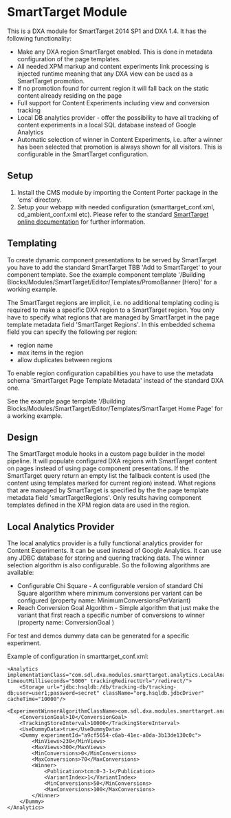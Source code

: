SmartTarget Module
========================

This is a DXA module for SmartTarget 2014 SP1 and DXA 1.4.
It has the following functionality:

* Make any DXA region SmartTarget enabled. This is done in metadata configuration of the page templates.
* All needed XPM markup and content experiments link processing is injected runtime meaning that any DXA view can be used as a SmartTarget promotion.
* If no promotion found for current region it will fall back on the static content already residing on the page
* Full support for Content Experiments including view and conversion tracking
* Local DB analytics provider - offer the possibility to have all tracking of content experiments in a local SQL database instead of Google Analytics
* Automatic selection of winner in Content Experiments, i.e. after a winner has been selected that promotion is always shown for all visitors. This is configurable in the SmartTarget configuration.

## Setup

1. Install the CMS module by importing the Content Porter package in the 'cms' directory.
2. Setup your webapp with needed configuration (smarttarget_conf.xml, cd_ambient_conf.xml etc). Please refer to the standard [SmartTarget online documentation](http://docs.sdl.com/LiveContent/web/pub.xql?c=t&action=home&pub=SDL_SmartTarget_2014_SP1-v1&lang=en-US) for further information.


## Templating

To create dynamic component presentations to be served by SmartTarget you have to add the standard SmartTarget TBB 'Add to SmartTarget' to your component template.
See the example component template '/Building Blocks/Modules/SmartTarget/Editor/Templates/PromoBanner [Hero]' for a working example.

The SmartTarget regions are implicit, i.e. no additional templating coding is required to make a specific DXA region to a SmartTarget region.
You only have to specify what regions that are managed by SmartTarget in the page template metadata field 'SmartTarget Regions'. In this embedded schema field you can specify the following per region:

* region name
* max items in the region
* allow duplicates between regions

To enable region configuration capabilities you have to use the metadata schema 'SmartTarget Page Template Metadata' instead of the standard DXA one.

See the example page template '/Building Blocks/Modules/SmartTarget/Editor/Templates/SmartTarget Home Page' for a working example.

## Design

The SmartTarget module hooks in a custom page builder in the model pipeline. It will populate configured DXA regions with SmartTarget content on pages instead of using page component presentations.
If the SmartTarget query return an empty list the fallback content is used (the content using templates marked for current region) instead.
What regions that are managed by SmartTarget is specified by the the page template metadata field 'smartTargetRegions'.
Only results having component templates defined in the XPM region data are used in the region.

## Local Analytics Provider

The local analytics provider is a fully functional analytics provider for Content Experiments. It can be used instead of Google Analytics.
It can use any JDBC database for storing and quering tracking data. The winner selection algorithm is also configurable. So the following algorithms
are available:

* Configurable Chi Square - A configurable version of standard Chi Square algorithm where minimum conversions per variant can be configured (property name: MinimumConversionsPerVariant)
* Reach Conversion Goal Algorithm - Simple algorithm that just make the variant that first reach a specific number of conversions to winner (property name: ConversionGoal ) 

For test and demos dummy data can be generated for a specific experiment.

Example of configuration in smarttarget_conf.xml:

```
<Analytics implementationClass="com.sdl.dxa.modules.smarttarget.analytics.LocalAnalyticsManager" timeoutMilliseconds="5000" trackingRedirectUrl="/redirect/">
    <Storage url="jdbc:hsqldb:/db/tracking-db/tracking-db;user=user1;password=secret" className="org.hsqldb.jdbcDriver" cacheTime="10000"/>
    <ExperimentWinnerAlgorithmClassName>com.sdl.dxa.modules.smarttarget.analytics.ReachConversionGoalAlgorithm</ExperimentWinnerAlgorithmClassName>
    <ConversionGoal>10</ConversionGoal>
    <TrackingStoreInterval>10000</TrackingStoreInterval>
    <UseDummyData>true</UseDummyData>
    <Dummy experimentId="a9cf5654-c6ab-41ec-a8da-3b13de130c0c">
        <MinViews>230</MinViews>
        <MaxViews>300</MaxViews>
        <MinConversions>0</MinConversions>
        <MaxConversions>70</MaxConversions>
        <Winner>
            <Publication>tcm:0-3-1</Publication>
            <VariantIndex>1</VariantIndex>
            <MinConversions>50</MinConversions>
            <MaxConversions>100</MaxConversions>
        </Winner>
    </Dummy>
</Analytics>
```
